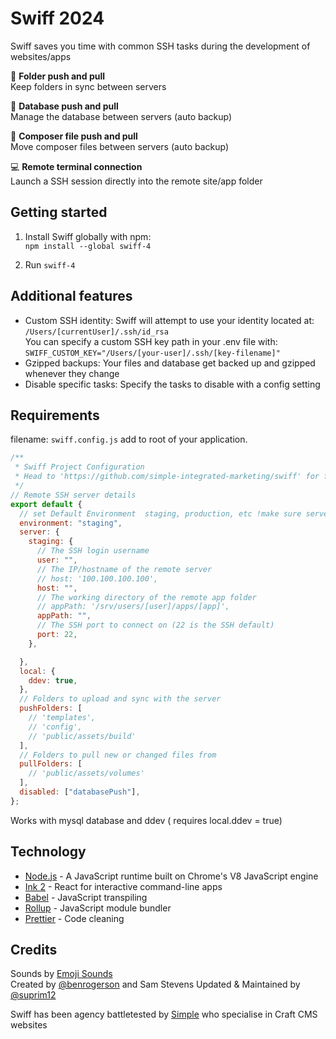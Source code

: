 # Swiff 2024
Swiff saves you time with common SSH tasks during the development of websites/apps

🚀 **Folder push and pull**<br>
Keep folders in sync between servers

💫 **Database push and pull**<br>
Manage the database between servers (auto backup)

🎩 **Composer file push and pull**<br>
Move composer files between servers (auto backup)

💻 **Remote terminal connection**<br>
Launch a SSH session directly into the remote site/app folder

## Getting started

1. Install Swiff globally with npm:<br>
`npm install --global swiff-4`

2. Run
`swiff-4`

## Additional features

- Custom SSH identity: Swiff will attempt to use your identity located at: `/Users/[currentUser]/.ssh/id_rsa`<br>
You can specify a custom SSH key path in your .env file with:<br>
`SWIFF_CUSTOM_KEY="/Users/[your-user]/.ssh/[key-filename]"`
- Gzipped backups: Your files and database get backed up and gzipped whenever they change
- Disable specific tasks: Specify the tasks to disable with a config setting

## Requirements
filename: ```swiff.config.js``` add to root of your application.
```js
/**
 * Swiff Project Configuration
 * Head to 'https://github.com/simple-integrated-marketing/swiff' for further information.
 */
// Remote SSH server details
export default {
  // set Default Environment  staging, production, etc !make sure server config consits with environment name
  environment: "staging",
  server: {
    staging: {
      // The SSH login username
      user: "",
      // The IP/hostname of the remote server
      // host: '100.100.100.100',
      host: "",
      // The working directory of the remote app folder
      // appPath: '/srv/users/[user]/apps/[app]',
      appPath: "",
      // The SSH port to connect on (22 is the SSH default)
      port: 22,
    },

  },
  local: {
    ddev: true,
  },
  // Folders to upload and sync with the server
  pushFolders: [
    // 'templates',
    // 'config',
    // 'public/assets/build'
  ],
  // Folders to pull new or changed files from
  pullFolders: [
    // 'public/assets/volumes'
  ],
  disabled: ["databasePush"],
};
```
Works with mysql database and ddev ( requires local.ddev = true)


## Technology

- [Node.js](https://nodejs.org/en/) - A JavaScript runtime built on Chrome's V8 JavaScript engine
- [Ink 2](https://github.com/vadimdemedes/ink) - React for interactive command-line apps
- [Babel](https://babeljs.io/) - JavaScript transpiling
- [Rollup](https://rollupjs.org/) - JavaScript module bundler
- [Prettier](https://github.com/prettier/prettier) - Code cleaning

## Credits

Sounds by [Emoji Sounds](https://icons8.com/sounds)<br>
Created by [@benrogerson](https://twitter.com/benrogerson) and Sam Stevens
Updated & Maintained by [@suprim12](https://suprimgolay.com.np/) 

Swiff has been agency battletested by [Simple](https://simple.com.au) who specialise in Craft CMS websites
